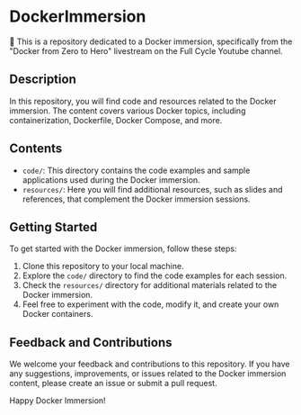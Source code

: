 # DockerImmersion
:whale: This is a repository dedicated to a Docker immersion, specifically from the "Docker from Zero to Hero" livestream on the Full Cycle Youtube channel.

## Description
In this repository, you will find code and resources related to the Docker immersion. The content covers various Docker topics, including containerization, Dockerfile, Docker Compose, and more.

## Contents
- `code/`: This directory contains the code examples and sample applications used during the Docker immersion.
- `resources/`: Here you will find additional resources, such as slides and references, that complement the Docker immersion sessions.

## Getting Started
To get started with the Docker immersion, follow these steps:

1. Clone this repository to your local machine.
2. Explore the `code/` directory to find the code examples for each session.
3. Check the `resources/` directory for additional materials related to the Docker immersion.
4. Feel free to experiment with the code, modify it, and create your own Docker containers.

## Feedback and Contributions
We welcome your feedback and contributions to this repository. If you have any suggestions, improvements, or issues related to the Docker immersion content, please create an issue or submit a pull request.

Happy Docker Immersion!
